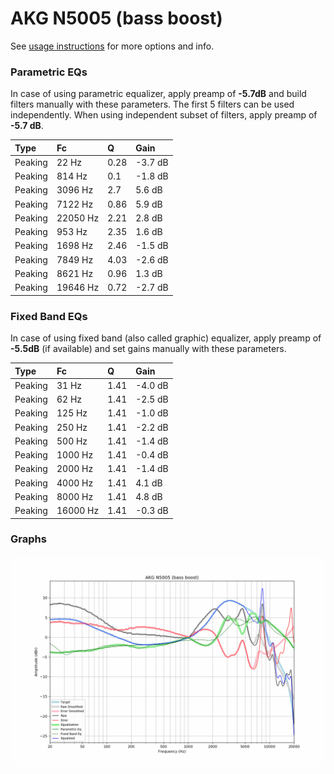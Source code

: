 # AKG N5005 (bass boost)
See [usage instructions](https://github.com/jaakkopasanen/AutoEq#usage) for more options and info.

### Parametric EQs
In case of using parametric equalizer, apply preamp of **-5.7dB** and build filters manually
with these parameters. The first 5 filters can be used independently.
When using independent subset of filters, apply preamp of **-5.7 dB**.

| Type    | Fc       |    Q | Gain    |
|:--------|:---------|:-----|:--------|
| Peaking | 22 Hz    | 0.28 | -3.7 dB |
| Peaking | 814 Hz   | 0.1  | -1.8 dB |
| Peaking | 3096 Hz  | 2.7  | 5.6 dB  |
| Peaking | 7122 Hz  | 0.86 | 5.9 dB  |
| Peaking | 22050 Hz | 2.21 | 2.8 dB  |
| Peaking | 953 Hz   | 2.35 | 1.6 dB  |
| Peaking | 1698 Hz  | 2.46 | -1.5 dB |
| Peaking | 7849 Hz  | 4.03 | -2.6 dB |
| Peaking | 8621 Hz  | 0.96 | 1.3 dB  |
| Peaking | 19646 Hz | 0.72 | -2.7 dB |

### Fixed Band EQs
In case of using fixed band (also called graphic) equalizer, apply preamp of **-5.5dB**
(if available) and set gains manually with these parameters.

| Type    | Fc       |    Q | Gain    |
|:--------|:---------|:-----|:--------|
| Peaking | 31 Hz    | 1.41 | -4.0 dB |
| Peaking | 62 Hz    | 1.41 | -2.5 dB |
| Peaking | 125 Hz   | 1.41 | -1.0 dB |
| Peaking | 250 Hz   | 1.41 | -2.2 dB |
| Peaking | 500 Hz   | 1.41 | -1.4 dB |
| Peaking | 1000 Hz  | 1.41 | -0.4 dB |
| Peaking | 2000 Hz  | 1.41 | -1.4 dB |
| Peaking | 4000 Hz  | 1.41 | 4.1 dB  |
| Peaking | 8000 Hz  | 1.41 | 4.8 dB  |
| Peaking | 16000 Hz | 1.41 | -0.3 dB |

### Graphs
![](./AKG%20N5005%20(bass%20boost).png)